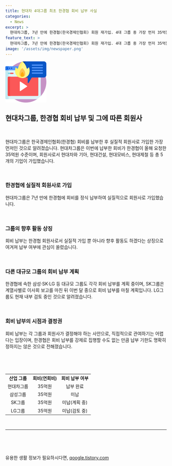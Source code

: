 ```yaml
---
title: 현대차 4대그룹 최초 한경협 회비 납부 사실
categories:
  - News
excerpt: >
  현대차그룹, 7년 만에 한경협(한국경제인협회) 회원 재가입. 4대 그룹 중 가장 먼저 35억원 회비 납부. 실질적 가입과 활동 상징적 의미. SK그룹, LG그룹도 회비 납부 예정. 삼성은 아직 결론 미정. 전경련 탈퇴한 배경, 한경협의 새로운 모습 강조. (단어 수: 60)
feature_text: >
  현대차그룹, 7년 만에 한경협(한국경제인협회) 회원 재가입. 4대 그룹 중 가장 먼저 35억원 회비 납부. 실질적 가입과 활동 상징적 의미. SK그룹, LG그룹도 회비 납부 예정. 삼성은 아직 결론 미정. 전경련 탈퇴한 배경, 한경협의 새로운 모습 강조. (단어 수: 60)
image: '/assets/img/newspaper.png'
---
```


<p><img src="/assets/img/news.png" alt="rentncar 속보" /></p>

<div>
    <h2 data-ke-size="size26">현대차그룹, 한경협 회비 납부 및 그에 따른 회원사</h2>
    <p data-ke-size="size16">&nbsp;</p>
    <p data-ke-size="size16">현대차그룹은 한국경제인협회(한경협) 회비를 납부한 후 실질적 회원사로 가입한 가장 먼저인 것으로 알려졌습니다. 현대차그룹은 이번에 납부한 회비가 한경협이 올해 요청한 35억원 수준이며, 회원사로서 현대차와 기아, 현대건설, 현대모비스, 현대제철 등 총 5개의 기업이 가입했습니다.</p>
    <p data-ke-size="size16">&nbsp;</p>
    <h3>한경협에 실질적 회원사로 가입</h3>
    <p data-ke-size="size16">현대차그룹은 7년 만에 한경협에 회비를 정식 납부하여 실질적으로 회원사로 가입했습니다.</p>
    <p data-ke-size="size16">&nbsp;</p>
    <h3>그룹의 향후 활동 상징</h3>
    <p data-ke-size="size16">회비 납부는 한경협 회원사로서 실질적 가입 뿐 아니라 향후 활동도 하겠다는 상징으로 여겨져 납부 여부에 관심이 쏠렸습니다.</p>
    <p data-ke-size="size16">&nbsp;</p>
    <h3>다른 대규모 그룹의 회비 납부 계획</h3>
    <p data-ke-size="size16">한경협에 속한 삼성·SK·LG 등 대규모 그룹도 각각 회비 납부를 계획 중이며, SK그룹은 계열사별로 이사회 보고를 마친 뒤 이번 달 중으로 회비 납부를 마칠 계획입니다. LG그룹도 현재 내부 검토 중인 것으로 알려졌습니다.</p>
    <p data-ke-size="size16">&nbsp;</p>
    <h3>회비 납부의 시점과 결정권</h3>
    <p data-ke-size="size16">회비 납부는 각 그룹과 회원사가 결정해야 하는 사안으로, 직접적으로 관여하기는 어렵다는 입장이며, 한경협은 회비 납부를 강제로 집행할 수도 없는 만큼 납부 기한도 명확히 정하지는 않은 것으로 전해졌습니다.</p>
    <p data-ke-size="size16">&nbsp;</p>
    <p data-ke-size="size16">&nbsp;</p>
    <table style="width: 100%;">
        <tbody>
            <tr>
                <td style="text-align: center; height: 17px;"><b>산업 그룹</b></td>
                <td style="text-align: center; height: 17px;"><b>회비(연회비)</b></td>
                <td style="text-align: center; height: 17px;"><b>회비 납부 여부</b></td>
            </tr>
            <tr>
                <td style="text-align: center; height: 17px;">현대차그룹</td>
                <td style="text-align: center; height: 17px;">35억원</td>
                <td style="text-align: center; height: 17px;">납부 완료</td>
            </tr>
            <tr>
                <td style="text-align: center; height: 17px;">삼성그룹</td>
                <td style="text-align: center; height: 17px;">35억원</td>
                <td style="text-align: center; height: 17px;">미납</td>
            </tr>
            <tr>
                <td style="text-align: center; height: 17px;">SK그룹</td>
                <td style="text-align: center; height: 17px;">35억원</td>
                <td style="text-align: center; height: 17px;">미납(계획 중)</td>
            </tr>
            <tr>
                <td style="text-align: center; height: 17px;">LG그룹</td>
                <td style="text-align: center; height: 17px;">35억원</td>
                <td style="text-align: center; height: 17px;">미납(검토 중)</td>
            </tr>
        </tbody>
    </table>
    <p data-ke-size="size16">&nbsp;</p>
    <hr>
    <p data-ke-size="size16">&nbsp;</p>
    <p data-ke-size="size16">&nbsp;</p>
</div>
유용한 생활 정보가 필요하시다면, <a href="https://qoogle.tistory.com" rel="dofollow">qoogle.tistory.com</a>


